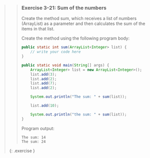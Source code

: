 >> ### Exercise 3-21: Sum of the numbers
>> 
>> Create the method sum, which receives a list of numbers (ArrayList<Integer>) as a parameter and then calculates the sum of the items in that list.
>> 
>> Create the method using the following program body:
>> 
>>```java
>> public static int sum(ArrayList<Integer> list) {
>>     // write your code here
>> }
>> 
>> public static void main(String[] args) {
>>     ArrayList<Integer> list = new ArrayList<Integer>();
>>     list.add(3);
>>     list.add(2);
>>     list.add(7);
>>     list.add(2);
>> 
>>     System.out.println("The sum: " + sum(list));
>> 
>>     list.add(10);
>> 
>>     System.out.println("the sum: " + sum(list));
>> }
>>```
>>
>> Program output:
>> 
>>```output 
>> The sum: 14
>> The sum: 24
>>```
>>
>{: .exercise }